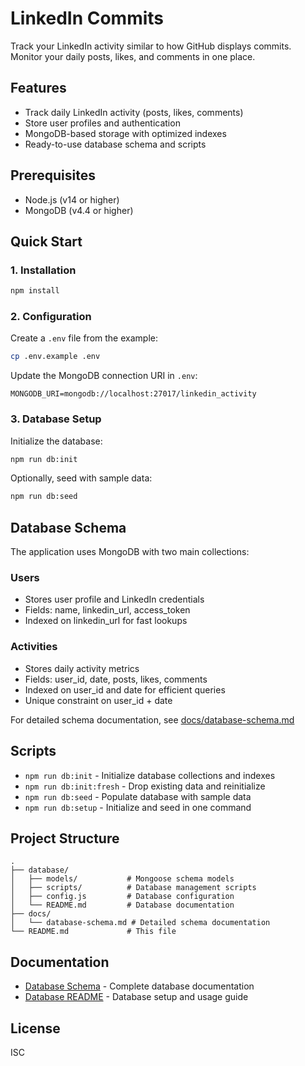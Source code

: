 # LinkedIn Commits

Track your LinkedIn activity similar to how GitHub displays commits. Monitor your daily posts, likes, and comments in one place.

## Features

- Track daily LinkedIn activity (posts, likes, comments)
- Store user profiles and authentication
- MongoDB-based storage with optimized indexes
- Ready-to-use database schema and scripts

## Prerequisites

- Node.js (v14 or higher)
- MongoDB (v4.4 or higher)

## Quick Start

### 1. Installation

```bash
npm install
```

### 2. Configuration

Create a `.env` file from the example:

```bash
cp .env.example .env
```

Update the MongoDB connection URI in `.env`:

```env
MONGODB_URI=mongodb://localhost:27017/linkedin_activity
```

### 3. Database Setup

Initialize the database:

```bash
npm run db:init
```

Optionally, seed with sample data:

```bash
npm run db:seed
```

## Database Schema

The application uses MongoDB with two main collections:

### Users
- Stores user profile and LinkedIn credentials
- Fields: name, linkedin_url, access_token
- Indexed on linkedin_url for fast lookups

### Activities
- Stores daily activity metrics
- Fields: user_id, date, posts, likes, comments
- Indexed on user_id and date for efficient queries
- Unique constraint on user_id + date

For detailed schema documentation, see [docs/database-schema.md](docs/database-schema.md)

## Scripts

- `npm run db:init` - Initialize database collections and indexes
- `npm run db:init:fresh` - Drop existing data and reinitialize
- `npm run db:seed` - Populate database with sample data
- `npm run db:setup` - Initialize and seed in one command

## Project Structure

```
.
├── database/
│   ├── models/           # Mongoose schema models
│   ├── scripts/          # Database management scripts
│   ├── config.js         # Database configuration
│   └── README.md         # Database documentation
├── docs/
│   └── database-schema.md # Detailed schema documentation
└── README.md             # This file
```

## Documentation

- [Database Schema](docs/database-schema.md) - Complete database documentation
- [Database README](database/README.md) - Database setup and usage guide

## License

ISC
